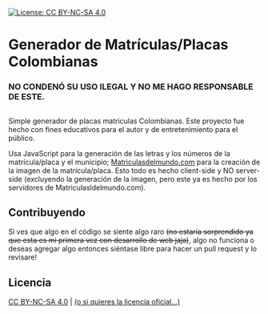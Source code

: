 [![License: CC BY-NC-SA 4.0](https://img.shields.io/badge/License-CC%20BY--NC--SA%204.0-lightgrey.svg)](https://creativecommons.org/licenses/by-nc-sa/4.0/)
# Generador de Matrículas/Placas Colombianas

### **NO CONDENÓ SU USO ILEGAL Y NO ME HAGO RESPONSABLE DE ESTE.**
##

Simple generador de placas matriculas Colombianas. Este proyecto fue hecho con fines educativos para el autor y de entretenimiento para el público.

Usa JavaScript para la generación de las letras y los números de la matrícula/placa y el municipio; [Matriculasdelmundo.com](https://matriculasdelmundo.com/colombia.html#COLGEN) para la creación de la imagen de la matrícula/placa. Esto todo es hecho client-side y NO server-side (excluyendo la generación de la imagen, pero este ya es hecho por los servidores de Matriculasldelmundo.com).

## Contribuyendo

Si ves que algo en el código se siente algo raro ~~(no estaría sorprendido ya que esta es mi primera vez  con desarrollo de web jaja)~~, algo no funciona o deseas agregar algo entonces siéntase libre para hacer un pull request y lo revisare!

## Licencia

[CC BY-NC-SA 4.0](https://raw.githubusercontent.com/juanpisuribe13/Generador-Matriculas-Colombianas/main/LICENSE) | [(o si quieres la licencia oficial...)](https://creativecommons.org/licenses/by-nc-sa/4.0/)
